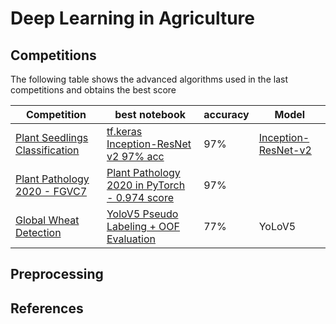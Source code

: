 # Deep Learning in Agriculture



## Competitions
The following table shows the advanced algorithms used in the last competitions and obtains the best score

  Competition |best notebook  | accuracy | Model 
--- | --- | --- | ---
[Plant Seedlings Classification](https://www.kaggle.com/c/plant-seedlings-classification)  | [tf.keras Inception-ResNet v2 97% acc](https://www.kaggle.com/aithammadiabdellatif/tf-keras-inception-resnet-v2-97-acc) | 97% | [Inception-ResNet-v2](https://paperswithcode.com/method/inception-resnet-v2)<!--abdo-->
[Plant Pathology 2020 - FGVC7](https://www.kaggle.com/c/plant-pathology-2020-fgvc7/)  | [Plant Pathology 2020 in PyTorch - 0.974 score](https://www.kaggle.com/blurrymood/plant-pathology-2020-in-pytorch-0-974-score) | 97% | [ ]( )<!--assis-->
[Global Wheat Detection](https://www.kaggle.com/c/global-wheat-detection) | [YoloV5 Pseudo Labeling + OOF Evaluation](https://www.kaggle.com/aithammadiabdellatif/yolov5-pseudo-labeling-oof-evaluation) | 77% | YoLoV5<!--abdo-->

## Preprocessing 
<!--
- [x] [vff](dfdf)
- [ ] [dsd](dedede)
-->



## References


